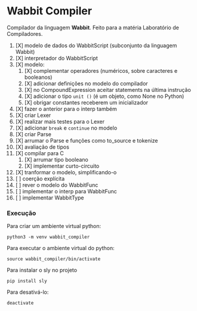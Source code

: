 # Wabbit Compiler

Compilador da linguagem **Wabbit**. Feito para a matéria Laboratório de Compiladores.

1. [X] modelo de dados do WabbitScript (subconjunto da linguagem Wabbit)
1. [X] interpretador do WabbitScript
1. [X] modelo:
    1. [X] complementar operadores (numéricos, sobre caracteres e booleanos)
    1. [X] adicionar definições no modelo do compilador
    1. [X] no CompoundExpression aceitar statements na última instrução
    1. [X] adicionar o tipo `unit ()` (é um objeto, como None no Python)
    1. [X] obrigar constantes receberem um inicializador
1. [X] fazer o anterior para o interp também
1. [X] criar Lexer
1. [X] realizar mais testes para o Lexer
1. [X] adicionar `break` e `continue` no modelo
1. [X] criar Parse
1. [X] arrumar o Parse e funções como to_source e tokenize
1. [X] avaliação de tipos
1. [X] compilar para C
    1. [X] arrumar tipo booleano
    1. [X] implementar curto-circuito
1. [X] tranformar o modelo, simplificando-o
1. [ ] coerção explícita
1. [ ] rever o modelo do WabbitFunc
1. [ ] implementar o interp para WabbitFunc
1. [ ] implementar WabbitType

### Execução

Para criar um ambiente virtual python:
```
python3 -m venv wabbit_compiler
```

Para executar o ambiente virtual do python:
```
source wabbit_compiler/bin/activate
```

Para instalar o sly no projeto
```
pip install sly
```

Para desativá-lo:
```
deactivate
```